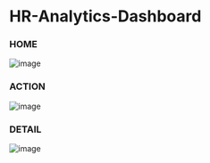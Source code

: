 # HR-Analytics-Dashboard
### HOME
![image](https://github.com/user-attachments/assets/a9431ad3-3d97-4b96-a361-a19d2a5af2d3)

### ACTION
![image](https://github.com/user-attachments/assets/8f2e7170-5a93-459c-9ecf-15d907c39af5)

### DETAIL
![image](https://github.com/user-attachments/assets/2d667a96-3547-481f-914c-17cd29ff9bda)
